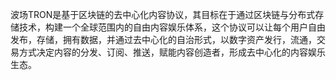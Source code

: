 波场TRON是基于区块链的去中心化内容协议，其目标在于通过区块链与分布式存储技术，构建一个全球范围内的自由内容娱乐体系，这个协议可以让每个用户自由发布，存储，拥有数据，并通过去中心化的自治形式，以数字资产发行，流通，交易方式决定内容的分发、订阅、推送，赋能内容创造者，形成去中心化的内容娱乐生态。
